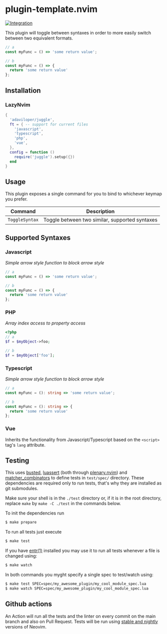 # plugin-template.nvim

[![Integration][integration-badge]][integration-runs]

This plugin will toggle between syntaxes in order to more easily switch between two equivalent formats.

```js
// a
const myFunc = () => 'some return value';

// b
const myFunc = () => {
  return 'some return value'
};
```

## Installation

### LazyNvim

```lua
{
  'adaviloper/juggle',
  ft = { -- support for current files
    'javascript',
    'typescript',
    'php',
    'vue',
  },
  config = function ()
    require('juggle').setup({})
  end
}
```


## Usage

This plugin exposes a single command for you to bind to whichever keymap you prefer.

| Command | Description |
| --- | --- |
| `ToggleSyntax` | Toggle between two similar, supported syntaxes |

## Supported Syntaxes

### Javascript

*Simple arrow style function to block arrow style*

```js
// a
const myFunc = () => 'some return value';

// b
const myFunc = () => {
  return 'some return value'
};
```


### PHP

*Array index access to property access*

```php
<?php
// a
$f = $myObject->foo;

// b
$f = $myObject['foo'];
```

### Typescript

*Simple arrow style function to block arrow style*

```ts
// a
const myFunc = (): string => 'some return value';

// b
const myFunc = (): string => {
  return 'some return value'
};
```


### Vue

Inherits the functionality from Javascript/Typescript based on the `<script>` tag's `lang` attribute.


## Testing

This uses [busted][busted], [luassert][luassert] (both through
[plenary.nvim][plenary]) and [matcher_combinators][matcher_combinators] to
define tests in `test/spec/` directory. These dependencies are required only to
run tests, that's why they are installed as git submodules.

Make sure your shell is in the `./test` directory or, if it is in the root directory,
replace `make` by `make -C ./test` in the commands below.

To init the dependencies run

```bash
$ make prepare
```

To run all tests just execute

```bash
$ make test
```

If you have [entr(1)][entr] installed you may use it to run all tests whenever a
file is changed using:

```bash
$ make watch
```

In both commands you myght specify a single spec to test/watch using:

```bash
$ make test SPEC=spec/my_awesome_plugin/my_cool_module_spec.lua
$ make watch SPEC=spec/my_awesome_plugin/my_cool_module_spec.lua
```

## Github actions

An Action will run all the tests and the linter on every commit on the main
branch and also on Pull Request. Tests will be run using 
[stable and nightly][neovim-test-versions] versions of Neovim.

[lua]: https://www.lua.org/
[entr]: https://eradman.com/entrproject/
[luarocks]: https://luarocks.org/
[busted]: https://olivinelabs.com/busted/
[luassert]: https://github.com/Olivine-Labs/luassert
[plenary]: https://github.com/nvim-lua/plenary.nvim
[matcher_combinators]: https://github.com/m00qek/matcher_combinators.lua
[integration-badge]: https://github.com/m00qek/plugin-template.nvim/actions/workflows/integration.yml/badge.svg
[integration-runs]: https://github.com/m00qek/plugin-template.nvim/actions/workflows/integration.yml
[neovim-test-versions]: .github/workflows/integration.yml#L17
[help]: doc/my-awesome-plugin.txt
